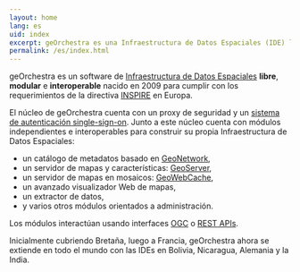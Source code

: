 ```yaml
---
layout: home
lang: es
uid: index
excerpt: geOrchestra es una Infraestructura de Datos Espaciales (IDE) libre, modular, interoperable y seguro
permalink: /es/index.html
---
```


geOrchestra es un software de [Infraestructura de Datos Espaciales](https://en.wikipedia.org/wiki/Spatial_Data_Infrastructure) **libre**, **modular** e **interoperable** nacido en 2009 para cumplir con los requerimientos de la directiva [INSPIRE](https://fr.wikipedia.org/wiki/Infrastructure_for_Spatial_Information_in_the_European_Community) en Europa.

El núcleo de geOrchestra cuenta con un proxy de seguridad y un [sistema de autenticación single-sign-on](https://en.wikipedia.org/wiki/Single_sign-on).
Junto a este núcleo cuenta con módulos independientes e interoperables para construir su propia Infraestructura de Datos Espaciales:

  * un catálogo de metadatos basado en [GeoNetwork](https://geonetwork-opensource.org/),
  * un servidor de mapas y características: [GeoServer](https://geoserver.org/),
  * un servidor de mapas en mosaicos: [GeoWebCache](https://geowebcache.org/),
  * un avanzado visualizador Web de mapas,
  * un extractor de datos,
  * y varios otros módulos orientados a administración.

Los módulos interactúan usando interfaces [OGC](https://en.wikipedia.org/wiki/Open_Geospatial_Consortium) o [REST APIs](https://en.wikipedia.org/wiki/Representational_State_Transfer).

Inicialmente cubriendo Bretaña, luego a Francia, geOrchestra ahora se extiende en todo el mundo con las IDEs en Bolivia, Nicaragua, Alemania y la India.
